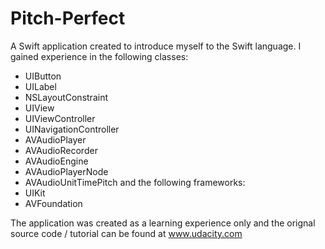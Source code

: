 # Pitch-Perfect
A Swift application created to introduce myself to the Swift language. I gained experience in the following classes:
- UIButton
- UILabel
- NSLayoutConstraint
- UIView
- UIViewController
- UINavigationController
- AVAudioPlayer
- AVAudioRecorder
- AVAudioEngine
- AVAudioPlayerNode
- AVAudioUnitTimePitch
and the following frameworks:
- UIKit
- AVFoundation

The application was created as a learning experience only and the orignal source code / tutorial can be found at 
www.udacity.com
